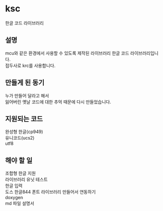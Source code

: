 ﻿# ksc
한글 코드 라이브러리  

## 설명
mcu와 같은 환경에서 사용할 수 있도록 제작된 라이브러리 한글 코드 라이브러리입니다.  
접두사로 krc를 사용합니다.  

## 만들게 된 동기
누가 만들어 달라고 해서  
잃어버린 옛날 코드에 대한 추억 때문에 다시 만들었습니다.  

## 지원되는 코드
완성형 한글(cp949)  
유니코드(ucs2)  
utf8  

## 해야 할 일
조합형 한글 지원  
라이브러리 유닛 테스트  
한글 입력  
도스 한글844 폰트 라이브러리 만들어서 연동하기  
doxygen  
md 파일 설명서  

